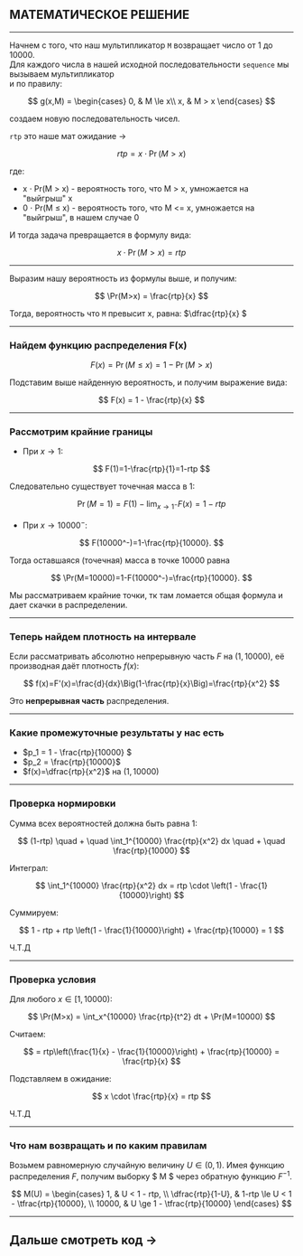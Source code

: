 ## МАТЕМАТИЧЕСКОЕ РЕШЕНИЕ ##

---

Начнем с того, что наш мультипликатор ``M`` возвращает число от 1 до 10000.  
Для каждого числа в нашей исходной последовательности ``sequence`` мы вызываем мультипликатор  
и по правилу: 

$$
g(x,M) = \begin{cases}
0, & M \le x\\
x, & M > x
\end{cases}
$$  

создаем новую последовательность чисел.

``rtp`` это наше мат ожидание $\to$ 

$$
rtp = x \cdot \Pr(M>x)
$$

где:  
- x $\cdot$ Pr(M $>$ x) - вероятность того, что M > x, умножается на "выйгрыш" x
- 0 $\cdot$ Pr(M $\le$ x) - вероятность того, что M <= x, умножается на "выйгрыш", в нашем случае 0

И тогда задача превращается в формулу вида:

$$
x \cdot \Pr(M>x) = rtp
$$

---

Выразим нашу вероятность из формулы выше, и получим:

$$
\Pr(M>x) = \frac{rtp}{x}
$$

Тогда, вероятность что ``M`` превысит x, равна: $\dfrac{rtp}{x} $

 ---

### Найдем функцию распределения F(x) ###

$$
F(x) = \Pr(M \le x) = 1 - \Pr(M>x)
$$

Подставим выше найденную вероятность, и получим выражение вида:

$$
F(x) = 1 - \frac{rtp}{x}
$$

---

### Рассмотрим крайние границы ###
* При $x \to 1$:

$$
F(1)=1-\frac{rtp}{1}=1-rtp
$$

Следовательно существует точечная масса в $1$:

$$
\Pr(M=1)=F(1)-\lim_{x\to 1^-}F(x)=1-rtp
$$

* При $x \to 10000^-$:

$$
F(10000^-)=1-\frac{rtp}{10000}.
$$

Тогда оставшаяся (точечная) масса в точке $10000$ равна

$$
\Pr(M=10000)=1-F(10000^-)=\frac{rtp}{10000}.
$$


Мы рассматриваем крайние точки, тк там ломается общая формула и дает скачки в распределении.

---

### Теперь найдем плотность на интервале  ###

Если рассматривать абсолютно непрерывную часть $F$ на $(1,10000)$, её производная даёт плотность $f(x)$:

$$
f(x)=F'(x)=\frac{d}{dx}\Big(1-\frac{rtp}{x}\Big)=\frac{rtp}{x^2}
$$



Это **непрерывная часть** распределения.

---

### Какие промежуточные результаты у нас есть ###

-  $p_1 =   1 - \frac{rtp}{10000} $
- $p_2 = \frac{rtp}{10000}$
- $f(x)=\dfrac{rtp}{x^2}$ на $(1,10000)$

---

### Проверка нормировки ###

Сумма всех вероятностей должна быть равна 1:

$$
(1-rtp) \quad + \quad \int_1^{10000} \frac{rtp}{x^2} dx \quad + \quad \frac{rtp}{10000}
$$

Интеграл:

$$
\int_1^{10000} \frac{rtp}{x^2} dx = rtp \cdot \left(1 - \frac{1}{10000}\right)
$$

Суммируем:

$$
1 - rtp + rtp \left(1 - \frac{1}{10000}\right) + \frac{rtp}{10000} = 1
$$

Ч.Т.Д

---
### Проверка условия ###
Для любого $x \in [1,10000)$:

$$
\Pr(M>x) = \int_x^{10000} \frac{rtp}{t^2} dt + \Pr(M=10000)
$$

Считаем:

$$
= rtp\left(\frac{1}{x} - \frac{1}{10000}\right) + \frac{rtp}{10000} = \frac{rtp}{x}
$$

Подставляем в ожидание:

$$
x \cdot \frac{rtp}{x} = rtp
$$

Ч.Т.Д

---
### Что нам возвращать и по каким правилам ###

Возьмем равномерную случайную величину $U \in (0,1).$ Имея функцию распределения $F$, получим выборку $ M $ через обратную функцию $F^{-1}$.

$$
M(U) =
\begin{cases}
1, & U < 1 - rtp, \\
\dfrac{rtp}{1-U}, & 1-rtp \le U < 1 - \tfrac{rtp}{10000}, \\
10000, & U \ge 1 - \tfrac{rtp}{10000}
\end{cases}
$$

---

## Дальше смотреть код $\to$



   




